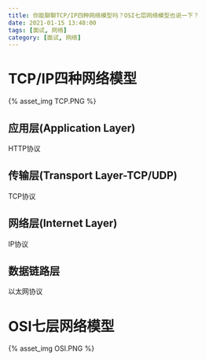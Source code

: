 ```yaml
---
title: 你能聊聊TCP/IP四种网络模型吗？OSI七层网络模型也说一下？
date: 2021-01-15 13:48:00
tags: [面试, 网络]
category: [面试, 网络]
---
```


# TCP/IP四种网络模型

{% asset_img TCP.PNG %}

## 应用层(Application Layer)

HTTP协议

## 传输层(Transport Layer-TCP/UDP)

TCP协议

## 网络层(Internet Layer)

IP协议

## 数据链路层

以太网协议

# OSI七层网络模型

{% asset_img OSI.PNG %}


